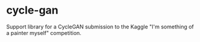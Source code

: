 # cycle-gan
Support library for a CycleGAN submission to the Kaggle "I'm something of a painter myself" competition.
